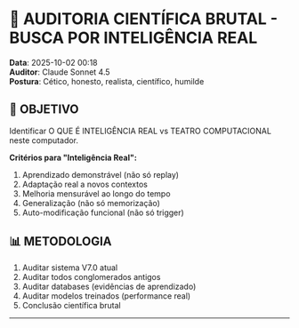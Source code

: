 # 🔬 AUDITORIA CIENTÍFICA BRUTAL - BUSCA POR INTELIGÊNCIA REAL

**Data**: 2025-10-02 00:18  
**Auditor**: Claude Sonnet 4.5  
**Postura**: Cético, honesto, realista, científico, humilde  

## 🎯 OBJETIVO

Identificar O QUE É INTELIGÊNCIA REAL vs TEATRO COMPUTACIONAL neste computador.

**Critérios para "Inteligência Real":**
1. Aprendizado demonstrável (não só replay)
2. Adaptação real a novos contextos
3. Melhoria mensurável ao longo do tempo
4. Generalização (não só memorização)
5. Auto-modificação funcional (não só trigger)

## 📊 METODOLOGIA

1. Auditar sistema V7.0 atual
2. Auditar todos conglomerados antigos
3. Auditar databases (evidências de aprendizado)
4. Auditar modelos treinados (performance real)
5. Conclusão científica brutal

---

